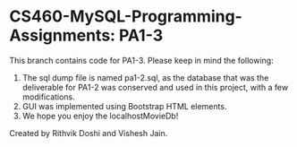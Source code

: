 # CS460-MySQL-Programming-Assignments: PA1-3

This branch contains code for PA1-3. Please keep in mind the following:
  1. The sql dump file is named pa1-2.sql, as the database that was the deliverable for PA1-2 was conserved and used in this project, with a few modifications.
  2. GUI was implemented using Bootstrap HTML elements.
  3. We hope you enjoy the localhostMovieDb!

Created by Rithvik Doshi and Vishesh Jain.
